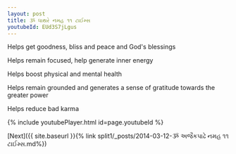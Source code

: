 ```yaml
---
layout: post
title: ૐ ધાથરે નમહ ૧૧ ટાઈમ્સ
youtubeId: EUd3S7jLgus
---
```

 
 
Helps get goodness, bliss and peace and God's blessings
 
Helps remain focused, help generate inner energy 
 
Helps boost physical and mental health 
 
Helps remain grounded and generates a sense of gratitude towards the greater power 
 
Helps reduce bad karma
 
 
 
 


{% include youtubePlayer.html id=page.youtubeId %}
 
[Next]({{ site.baseurl }}{% link  split1/_posts/2014-03-12-ૐ અજૈકપાઢે નમહ ૧૧ ટાઈમ્સ.md%})
 
